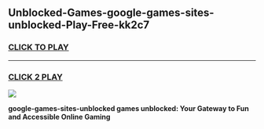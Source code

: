 
## Unblocked-Games-google-games-sites-unblocked-Play-Free-kk2c7
<h3>
<a href="https://premium76.site?title=google-games-sites-unblocked&ref=09A">CLICK TO PLAY</a></h3>
<hr>

<h3>
<a href="https://premium76.site?title=google-games-sites-unblocked&ref=09A">CLICK 2 PLAY</a>
  
</h3>

<a href="https://premium76.site?title=google-games-sites-unblocked&ref=09A"><img src="https://clearcache.store/games.png"></a>


**google-games-sites-unblocked games unblocked: Your Gateway to Fun and Accessible Online Gaming**
